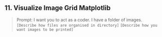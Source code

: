 ## 11. Visualize Image Grid Matplotlib

> Prompt: I want you to act as a coder. I have a folder of images. `[Describe how files are organised in directory]` `[Describe how you want images to be printed]`